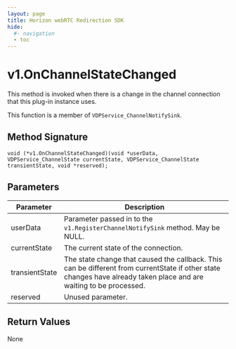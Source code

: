 ```yaml
---
layout: page
title: Horizon webRTC Redirection SDK
hide:
  #- navigation
  - toc
---
```

# v1.OnChannelStateChanged

This method is invoked when there is a change in the channel connection that this plug-in instance uses.

This function is a member of `VDPService_ChannelNotifySink`.

## Method Signature
```
void (*v1.OnChannelStateChanged)(void *userData, VDPService_ChannelState currentState, VDPService_ChannelState transientState, void *reserved);
```

## Parameters

| Parameter | Description |
| --------- | ----------- |
| userData | Parameter passed in to the `v1.RegisterChannelNotifySink` method. May be NULL. |
| currentState | The current state of the connection.|
| transientState | The state change that caused the callback. This can be different from currentState if other state changes have already taken place and are waiting to be processed. |
| reserved | Unused parameter. |

## Return Values

None

